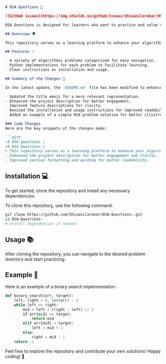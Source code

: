 ```markdown
# DSA Questions 📖

![GitHub issues](https://img.shields.io/github/issues/Shivanilarokar/DSA-Questions-)

DSA Questions is designed for learners who want to practice and solve various algorithmic challenges. It contains a collection of problems and their respective solutions implemented in Python.

## Overview 🌍

This repository serves as a learning platform to enhance your algorithmic skills and improve your understanding of Data Structures and Algorithms (DSA). It aims to provide a structured approach to solving problems, making it easier for learners to grasp important concepts.

## Features ✨

- A variety of algorithmic problems categorized for easy navigation.
- Python implementations for each problem to facilitate learning.
- Clear instructions on installation and usage.

## Summary of the Changes 🚀

In the latest update, the `README.md` file has been modified to enhance clarity and improve the overall presentation. The following changes were made:

- Updated the title emoji for a more relevant representation.
- Enhanced the project description for better engagement.
- Improved feature descriptions for clarity.
- Revised the installation and usage instructions for improved readability.
- Added an example of a simple DSA problem solution for better illustration.

### Code Changes
Here are the key snippets of the changes made:

```diff
-# DSA Questions 🤖
+# DSA Questions 📖
+ This repository serves as a learning platform to enhance your algorithmic skills and improve your understanding of Data Structures and Algorithms (DSA).
- Enhanced the project description for better engagement and clarity.
- Improved section formatting and wording for better readability.
```

## Installation 💻

To get started, clone the repository and install any necessary dependencies.

To clone this repository, use the following command:

```bash
git clone https://github.com/Shivanilarokar/DSA-Questions-.git
cd DSA-Questions-
# Install dependencies if needed
```

## Usage 📚

After cloning the repository, you can navigate to the desired problem directory and start practicing.

## Example 🧩

Here is an example of a binary search implementation:

```python
def binary_search(arr, target):
    left, right = 0, len(arr) - 1
    while left <= right:
        mid = left + (right - left) // 2
        if arr[mid] == target:
            return mid
        elif arr[mid] < target:
            left = mid + 1
        else:
            right = mid - 1
    return -1
```

Feel free to explore the repository and contribute your own solutions! Happy coding! 🎉
```